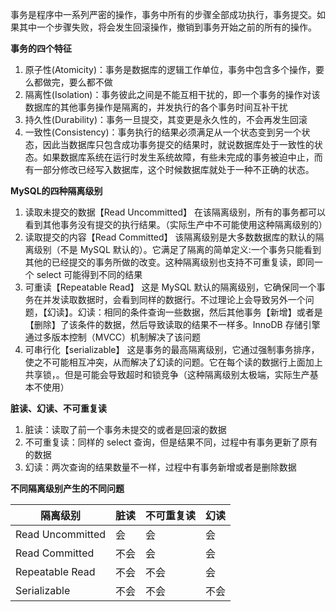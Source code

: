 事务是程序中一系列严密的操作，事务中所有的步骤全部成功执行，事务提交。如果其中一个步骤失败，将会发生回滚操作，撤销到事务开始之前的所有的操作。



**事务的四个特征**

1. 原子性(Atomicity)：事务是数据库的逻辑工作单位，事务中包含多个操作，要么都做完，要么都不做
2. 隔离性(Isolation)：事务彼此之间是不能互相干扰的，即一个事务的操作对该数据库的其他事务操作是隔离的，并发执行的各个事务时间互补干扰
3. 持久性(Durability)：事务一旦提交，其变更是永久性的，不会再发生回滚
4. 一致性(Consistency)：事务执行的结果必须满足从一个状态变到另一个状态，因此当数据库只包含成功事务提交的结果时，就说数据库处于一致性的状态。如果数据库系统在运行时发生系统故障，有些未完成的事务被迫中止，而有一部分修改已经写入数据库，这个时候数据库就处于一种不正确的状态。



**MySQL的四种隔离级别**

1. 读取未提交的数据【Read Uncommitted】 在该隔离级别，所有的事务都可以看到其他事务没有提交的执行结果。（实际生产中不可能使用这种隔离级别的）
2. 读取提交的内容【Read Committed】 该隔离级别是大多数数据库的默认的隔离级别（不是 MySQL 默认的）。它满足了隔离的简单定义:一个事务只能看到其他的已经提交的事务所做的改变。这种隔离级别也支持不可重复读，即同一个 select 可能得到不同的结果
3. 可重读【Repeatable Read】 这是 MySQL 默认的隔离级别，它确保同一个事务在并发读取数据时，会看到同样的数据行。不过理论上会导致另外一个问题，【幻读】。幻读：相同的条件查询一些数据，然后其他事务【新增】或者是【删除】了该条件的数据，然后导致读取的结果不一样多。InnoDB 存储引擎通过多版本控制（MVCC）机制解决了该问题
4. 可串行化【serializable】 这是事务的最高隔离级别，它通过强制事务排序，使之不可能相互冲突，从而解决了幻读的问题。它在每个读的数据行上面加上共享锁，。但是可能会导致超时和锁竞争（这种隔离级别太极端，实际生产基本不使用）



**脏读、幻读、不可重复读**

1. 脏读：读取了前一个事务未提交的或者是回滚的数据
2. 不可重复读：同样的 select 查询，但是结果不同，过程中有事务更新了原有的数据
3. 幻读：两次查询的结果数量不一样，过程中有事务新增或者是删除数据

**不同隔离级别产生的不同问题**

| 隔离级别         | 脏读 | 不可重复读 | 幻读 |
| ---------------- | ---- | ---------- | ---- |
| Read Uncommitted | 会   | 会         | 会   |
| Read Committed   | 不会 | 会         | 会   |
| Repeatable Read  | 不会 | 不会       | 会   |
| Serializable     | 不会 | 不会       | 不会 |

